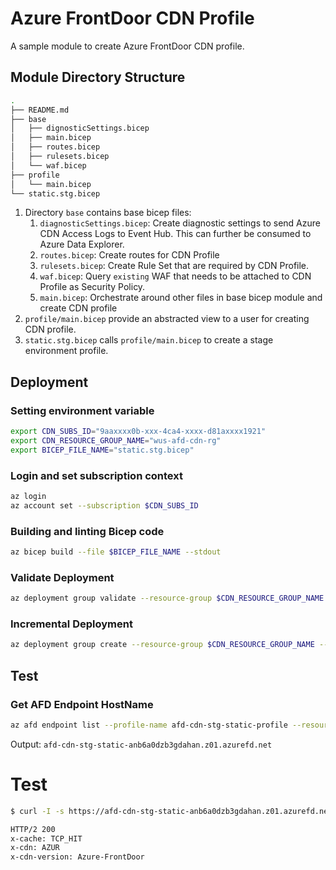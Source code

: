 # Azure FrontDoor CDN Profile

A sample module to create Azure FrontDoor CDN profile.

## Module Directory Structure

```bash
.
├── README.md
├── base
│   ├── dignosticSettings.bicep
│   ├── main.bicep
│   ├── routes.bicep
│   ├── rulesets.bicep
│   └── waf.bicep
├── profile
│   └── main.bicep
└── static.stg.bicep
```

1. Directory `base` contains base bicep files:
   1. `diagnosticSettings.bicep`: Create diagnostic settings to send Azure CDN Access Logs to Event Hub. This can further be consumed to Azure Data Explorer.
   2. `routes.bicep`: Create routes for CDN Profile
   3. `rulesets.bicep`: Create Rule Set that are required by CDN Profile.
   4. `waf.bicep`: Query `existing` WAF that needs to be attached to CDN Profile as Security Policy.
   5. `main.bicep`: Orchestrate around other files in base bicep module and create CDN profile
2. `profile/main.bicep` provide an abstracted view to a user for creating CDN profile.
3. `static.stg.bicep` calls `profile/main.bicep` to create a stage environment profile.

## Deployment

### Setting environment variable

```bash
export CDN_SUBS_ID="9aaxxxx0b-xxx-4ca4-xxxx-d81axxxx1921"
export CDN_RESOURCE_GROUP_NAME="wus-afd-cdn-rg"
export BICEP_FILE_NAME="static.stg.bicep"

```

### Login and set subscription context

```bash
az login
az account set --subscription $CDN_SUBS_ID
```

### Building and linting Bicep code

```bash
az bicep build --file $BICEP_FILE_NAME --stdout
```

### Validate Deployment

```bash
az deployment group validate --resource-group $CDN_RESOURCE_GROUP_NAME --template-file $BICEP_FILE_NAME
```

### Incremental Deployment

```bash
az deployment group create --resource-group $CDN_RESOURCE_GROUP_NAME --name $BICEP_FILE_NAME-`date +%s` --mode Incremental --template-file $BICEP_FILE_NAME --confirm-with-what-if
```


## Test

### Get AFD Endpoint HostName

```bash
az afd endpoint list --profile-name afd-cdn-stg-static-profile --resource-group $CDN_RESOURCE_GROUP_NAME | jq --raw-output '.[].hostName'
```

Output: `afd-cdn-stg-static-anb6a0dzb3gdahan.z01.azurefd.net`

# Test

```bash
$ curl -I -s https://afd-cdn-stg-static-anb6a0dzb3gdahan.z01.azurefd.net/sc/h/br/efl9dyrmgx6xxxxxb5axxu1shclr | grep -iE "HTTP|x-cache|x-cdn"

HTTP/2 200 
x-cache: TCP_HIT
x-cdn: AZUR
x-cdn-version: Azure-FrontDoor
```

